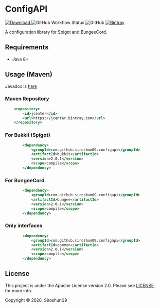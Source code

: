 # ConfigAPI

[![Download](https://api.bintray.com/packages/siroshun09/maven/ConfigAPI/images/download.svg) ](https://bintray.com/siroshun09/maven/ConfigAPI/_latestVersion)
![GitHub Workflow Status](https://img.shields.io/github/workflow/status/Siroshun09/ConfigAPI/Java%20CI)
![GitHub](https://img.shields.io/github/license/Siroshun09/ConfigAPI)
[![Bintray](https://img.shields.io/bintray/v/siroshun09/maven/ConfigAPI?color=orange&label=Javadoc)](https://siroshun09.github.io/ConfigAPI/)

A configuration library for Spigot and BungeeCord.

## Requirements

- Java 8+

## Usage (Maven)

Javadoc is [here](https://siroshun09.github.io/ConfigAPI/)

### Maven Repository

```xml
    <repository>
        <id>jcenter</id>
        <url>https://jcenter.bintray.com</url>
    </repository>
```

### For Bukkit (Spigot)

```xml
        <dependency>
            <groupId>com.github.siroshun09.configapi</groupId>
            <artifactId>bukkit</artifactId>
            <version>2.0.1</version>
            <scope>compile</scope>
        </dependency>
```

### For BungeeCord

```xml
        <dependency>
            <groupId>com.github.siroshun09.configapi</groupId>
            <artifactId>bungee</artifactId>
            <version>2.0.1</version>
            <scope>compile</scope>
        </dependency>
```

### Only interfaces

```xml
        <dependency>
            <groupId>com.github.siroshun09.configapi</groupId>
            <artifactId>common</artifactId>
            <version>2.0.1</version>
            <scope>compile</scope>
        </dependency>
```

## License

This project is under the Apache License version 2.0. Please see [LICENSE](LICENSE) for more info.

Copyright © 2020, Siroshun09